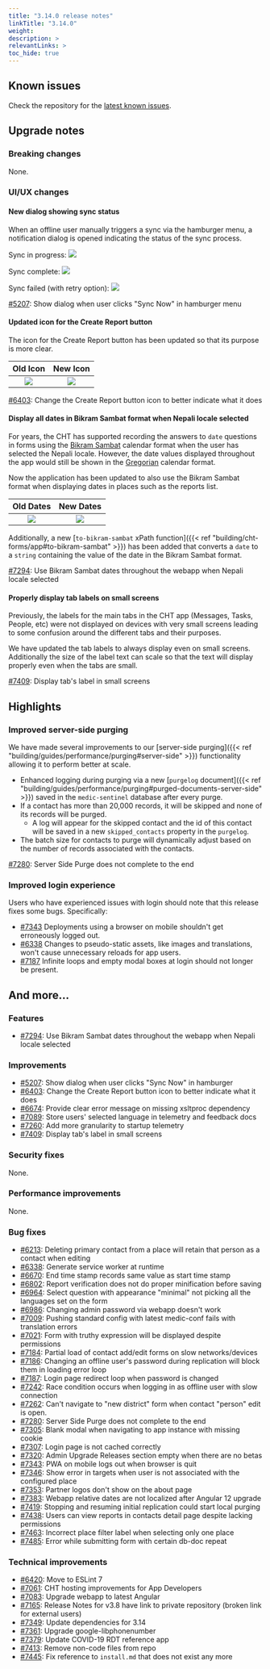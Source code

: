 ```yaml
---
title: "3.14.0 release notes"
linkTitle: "3.14.0"
weight:
description: >
relevantLinks: >
toc_hide: true
---
```


## Known issues

Check the repository for the [latest known issues](https://github.com/medic/cht-core/issues?q=is%3Aissue+label%3A%22Affects%3A+3.14.0%22).

## Upgrade notes

### Breaking changes

None.

### UI/UX changes

#### New dialog showing sync status

When an offline user manually triggers a sync via the hamburger menu, a notification dialog is opened indicating the status of the sync process.

Sync in progress:
![](../images/3.14.0-5207-current-sync.png)

Sync complete:
![](../images/3.14.0-5207-sync-done.png)

Sync failed (with retry option):
![](../images/3.14.0-5207-sync-failed.png)

[#5207](https://github.com/medic/cht-core/issues/5207): Show dialog when user clicks "Sync Now" in hamburger menu

#### Updated icon for the Create Report button

The icon for the Create Report button has been updated so that its purpose is more clear.

Old Icon | New Icon
:-------------------------:|:-------------------------:
![](../images/3.14.0-6403-old.png)  |  ![](../images/3.14.0-6403-new.png)

[#6403](https://github.com/medic/cht-core/issues/6403): Change the Create Report button icon to better indicate what it does

#### Display all dates in Bikram Sambat format when Nepali locale selected

For years, the CHT has supported recording the answers to `date` questions in forms using the [Bikram Sambat](https://en.wikipedia.org/wiki/Vikram_Samvat) calendar format when the user has selected the Nepali locale. However, the date values displayed throughout the app would still be shown in the [Gregorian](https://en.wikipedia.org/wiki/Gregorian_calendar) calendar format.

Now the application has been updated to also use the Bikram Sambat format when displaying dates in places such as the reports list.

Old Dates | New Dates
:-------------------------:|:-------------------------:
![](../images/3.14.0-7294-old.png)  |  ![](../images/3.14.0-7294-new.png)

Additionally, a new [`to-bikram-sambat` xPath function]({{< ref "building/cht-forms/app#to-bikram-sambat" >}}) has been added that converts a `date` to a `string` containing the value of the date in the Bikram Sambat format.  

[#7294](https://github.com/medic/cht-core/issues/7294): Use Bikram Sambat dates throughout the webapp when Nepali locale selected

#### Properly display tab labels on small screens

Previously, the labels for the main tabs in the CHT app (Messages, Tasks, People, etc) were not displayed on devices with very small screens leading to some confusion around the different tabs and their purposes.

We have updated the tab labels to always display even on small screens. Additionally the size of the label text can scale so that the text will display properly even when the tabs are small.

[#7409](https://github.com/medic/cht-core/issues/7409): Display tab's label in small screens


## Highlights

### Improved server-side purging

We have made several improvements to our [server-side purging]({{< ref "building/guides/performance/purging#server-side" >}}) functionality allowing it to perform better at scale.

- Enhanced logging during purging via a new [`purgelog` document]({{< ref "building/guides/performance/purging#purged-documents-server-side" >}}) saved in the `medic-sentinel` database after every purge.
- If a contact has more than 20,000 records, it will be skipped and none of its records will be purged.
  - A log will appear for the skipped contact and the id of this contact will be saved in a new `skipped_contacts` property in the `purgelog`.
- The batch size for contacts to purge will dynamically adjust based on the number of records associated with the contacts. 

[#7280](https://github.com/medic/cht-core/issues/7280): Server Side Purge does not complete to the end


### Improved login experience

Users who have experienced issues with login should note that this release fixes some bugs. Specifically:
- [#7343](https://github.com/medic/cht-core/issues/7343) Deployments using a browser on mobile shouldn't get erroneously logged out.
- [#6338](https://github.com/medic/cht-core/issues/6338) Changes to pseudo-static assets, like images and translations, won't cause unnecessary reloads for app users. 
- [#7187](https://github.com/medic/cht-core/issues/7187) Infinite loops and empty modal boxes at login should not longer be present. 

## And more...

### Features

- [#7294](https://github.com/medic/cht-core/issues/7294): Use Bikram Sambat dates throughout the webapp when Nepali locale selected

### Improvements

- [#5207](https://github.com/medic/cht-core/issues/5207): Show dialog when user clicks "Sync Now" in hamburger
- [#6403](https://github.com/medic/cht-core/issues/6403): Change the Create Report button icon to better indicate what it does
- [#6674](https://github.com/medic/cht-core/issues/6674): Provide clear error message on missing xsltproc dependency
- [#7089](https://github.com/medic/cht-core/issues/7089): Store users' selected language in telemetry and feedback docs
- [#7260](https://github.com/medic/cht-core/issues/7260): Add more granularity to startup telemetry
- [#7409](https://github.com/medic/cht-core/issues/7409): Display tab's label in small screens

### Security fixes

None.

### Performance improvements

None.

### Bug fixes

- [#6213](https://github.com/medic/cht-core/issues/6213): Deleting primary contact from a place will retain that person as a contact when editing
- [#6338](https://github.com/medic/cht-core/issues/6338): Generate service worker at runtime
- [#6670](https://github.com/medic/cht-core/issues/6670): End time stamp records same value as start time stamp
- [#6802](https://github.com/medic/cht-core/issues/6802): Report verification does not do proper minification before saving
- [#6964](https://github.com/medic/cht-core/issues/6964): Select question with appearance "minimal" not picking all the languages set on the form
- [#6986](https://github.com/medic/cht-core/issues/6986): Changing admin password via webapp doesn't work
- [#7009](https://github.com/medic/cht-core/issues/7009): Pushing standard config with latest medic-conf fails with translation errors
- [#7021](https://github.com/medic/cht-core/issues/7021): Form with truthy expression will be displayed despite permissions
- [#7184](https://github.com/medic/cht-core/issues/7184): Partial load of contact add/edit forms on slow networks/devices
- [#7186](https://github.com/medic/cht-core/issues/7186): Changing an offline user's password during replication will block them in loading error loop
- [#7187](https://github.com/medic/cht-core/issues/7187): Login page redirect loop when password is changed
- [#7242](https://github.com/medic/cht-core/issues/7242): Race condition occurs when logging in as offline user with slow connection
- [#7262](https://github.com/medic/cht-core/issues/7262): Can't navigate to "new district" form when contact "person" edit is open.
- [#7280](https://github.com/medic/cht-core/issues/7280): Server Side Purge does not complete to the end
- [#7305](https://github.com/medic/cht-core/issues/7305): Blank modal when navigating to app instance with missing cookie
- [#7307](https://github.com/medic/cht-core/issues/7307): Login page is not cached correctly
- [#7320](https://github.com/medic/cht-core/issues/7320): Admin Upgrade Releases section empty when there are no betas
- [#7343](https://github.com/medic/cht-core/issues/7343): PWA on mobile logs out when browser is quit
- [#7346](https://github.com/medic/cht-core/issues/7346): Show error in targets when user is not associated with the configured place
- [#7353](https://github.com/medic/cht-core/issues/7353): Partner logos don't show on the about page
- [#7383](https://github.com/medic/cht-core/issues/7383): Webapp relative dates are not localized after Angular 12 upgrade
- [#7419](https://github.com/medic/cht-core/issues/7419): Stopping and resuming initial replication could start local purging
- [#7438](https://github.com/medic/cht-core/issues/7438): Users can view reports in contacts detail page despite lacking permissions
- [#7463](https://github.com/medic/cht-core/issues/7463): Incorrect place filter label when selecting only one place
- [#7485](https://github.com/medic/cht-core/issues/7485): Error while submitting form with certain db-doc repeat

### Technical improvements

- [#6420](https://github.com/medic/cht-core/issues/6420): Move to ESLint 7
- [#7061](https://github.com/medic/cht-core/issues/7061): CHT hosting improvements for App Developers
- [#7083](https://github.com/medic/cht-core/issues/7083): Upgrade webapp to latest Angular
- [#7165](https://github.com/medic/cht-core/issues/7165): Release Notes for v3.8 have link to private repository (broken link for external users)
- [#7349](https://github.com/medic/cht-core/issues/7349): Update dependencies for 3.14
- [#7361](https://github.com/medic/cht-core/issues/7361): Upgrade google-libphonenumber
- [#7379](https://github.com/medic/cht-core/issues/7379): Update COVID-19 RDT reference app
- [#7413](https://github.com/medic/cht-core/issues/7413): Remove non-code files from repo
- [#7445](https://github.com/medic/cht-core/issues/7445): Fix reference to `install.md` that does not exist any more

